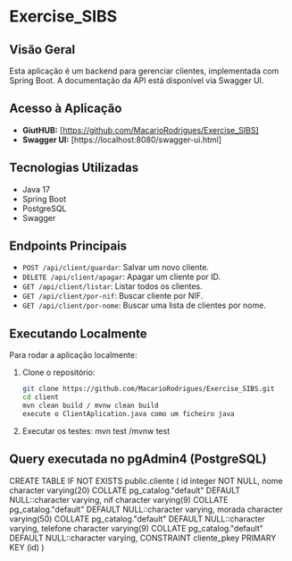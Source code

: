 # Exercise_SIBS

## Visão Geral
Esta aplicação é um backend para gerenciar clientes, implementada com Spring Boot. A documentação da API está disponível via Swagger UI.

## Acesso à Aplicação
- **GiutHUB:** [https://github.com/MacarioRodrigues/Exercise_SIBS]
- **Swagger UI:** [https://localhost:8080/swagger-ui.html]

## Tecnologias Utilizadas
- Java 17
- Spring Boot
- PostgreSQL
- Swagger

## Endpoints Principais
- `POST /api/client/guardar`: Salvar um novo cliente.
- `DELETE /api/client/apagar`: Apagar um cliente por ID.
- `GET /api/client/listar`: Listar todos os clientes.
- `GET /api/client/por-nif`: Buscar cliente por NIF.
- `GET /api/client/por-nome`: Buscar uma lista de clientes por nome.

## Executando Localmente
Para rodar a aplicação localmente:
1. Clone o repositório:
   ```sh
   git clone https://github.com/MacarioRodrigues/Exercise_SIBS.git
   cd client
   mvn clean build / mvnw clean build
   execute o ClientAplication.java como um ficheiro java 

2. Executar os testes:
   mvn test /mvnw test

## Query executada no pgAdmin4 (PostgreSQL)

CREATE TABLE IF NOT EXISTS public.cliente
(
    id integer NOT NULL,
    nome character varying(20) COLLATE pg_catalog."default" DEFAULT NULL::character varying,
    nif character varying(9) COLLATE pg_catalog."default" DEFAULT NULL::character varying,
    morada character varying(50) COLLATE pg_catalog."default" DEFAULT NULL::character varying,
    telefone character varying(9) COLLATE pg_catalog."default" DEFAULT NULL::character varying,
    CONSTRAINT cliente_pkey PRIMARY KEY (id)
)